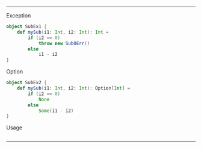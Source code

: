 
---

Exception
```scala
object SubEx1 {
    def mySub(i1: Int, i2: Int): Int =
        if (i2 == 0)
            throw new Sub0Err()
        else
            i1 - i2
}
```

Option
```scala
object SubEx2 {
    def mySub(i1: Int, i2: Int): Option[Int] =
        if (i2 == 0)
            None
        else
            Some(i1 - i2)
}
```

Usage
```scala

```

---


